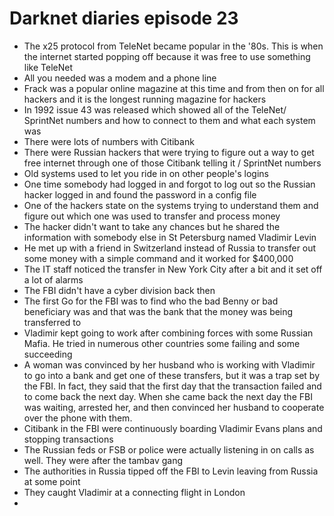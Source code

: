# Darknet diaries episode 23

- The x25 protocol from TeleNet became popular in the '80s.  This is when the internet started popping off because it was free to use something like TeleNet
- All you needed was a modem and a phone line
- Frack was a popular online magazine at this time and from then on for all hackers and it is the longest running magazine for hackers
- In 1992 issue 43 was released which showed all of the TeleNet/ SprintNet numbers and how to connect to them and what each system was
- There were lots of numbers with Citibank
- There were Russian hackers that were trying to figure out a way to get free internet through one of those Citibank telling it / SprintNet numbers
- Old systems used to let you ride in on other people's logins
- One time somebody had logged in and forgot to log out so the Russian hacker logged in and found the password in a config file
- One of the hackers state on the systems trying to understand them and figure out which one was used to transfer and process money
- The hacker didn't want to take any chances but he shared the information with somebody else in St Petersburg named Vladimir Levin
- He met up with a friend in Switzerland instead of Russia to transfer out some money with a simple command and it worked for $400,000
- The IT staff noticed the transfer in New York City after a bit and it set off a lot of alarms
- The FBI didn't have a cyber division back then
- The first Go for the FBI was to find who the bad Benny or bad beneficiary was and that was the bank that the money was being transferred to
- Vladimir kept going to work after combining forces with some Russian Mafia.  He tried in numerous other countries some failing and some succeeding
- A woman was convinced by her husband who is working with Vladimir to go into a bank and get one of these transfers, but it was a trap set by the FBI. In fact, they said that the first day that the transaction failed and to come back the next day. When she came back the next day the FBI was waiting, arrested her, and then convinced her husband to cooperate over the phone with them.
- Citibank in the FBI were continuously boarding Vladimir Evans plans and stopping transactions
- The Russian feds or FSB or police were actually listening in on calls as well. They were after the tambav gang
- The authorities in Russia tipped off the FBI to Levin leaving from Russia at some point
- They caught Vladimir at a connecting flight in London
-
